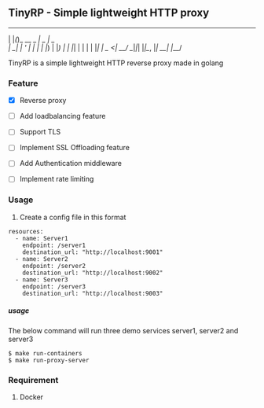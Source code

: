 ## TinyRP - Simple lightweight HTTP proxy

  _   _             ____  ____
  | |_(_)_ __  _   _|  _ \|  _ \
  | __| | '_ \| | | | |_) | |_) |
  | |_| | | | | |_| |  _ <|  __/
  \__|_|_| |_|\__, |_| \_\_|
              |___/        


TinyRP is a simple lightweight HTTP reverse proxy made in golang

### Feature

- [x] Reverse proxy
- [ ] Add loadbalancing feature
- [ ] Support TLS
- [ ] Implement SSL Offloading feature
- [ ] Add Authentication middleware
- [ ] Implement rate limiting


### Usage

1. Create a config file in this format

```
resources:
  - name: Server1
    endpoint: /server1
    destination_url: "http://localhost:9001"
  - name: Server2
    endpoint: /server2
    destination_url: "http://localhost:9002"
  - name: Server3
    endpoint: /server3
    destination_url: "http://localhost:9003"

```


##### usage

The below command will run three demo services server1, server2 and server3

```
$ make run-containers
$ make run-proxy-server
```

### Requirement

1. Docker